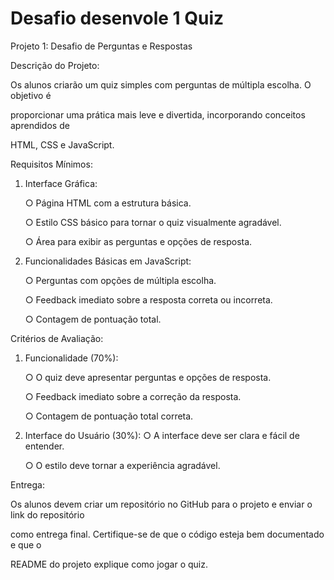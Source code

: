  # Desafio desenvole 1 Quiz
Projeto 1: Desafio de Perguntas e Respostas  </p>
Descrição do Projeto: </p>
Os alunos criarão um quiz simples com perguntas de múltipla escolha. O objetivo é </p>
proporcionar uma prática mais leve e divertida, incorporando conceitos aprendidos de </p>
HTML, CSS e JavaScript. </p>
Requisitos Mínimos: </p>
1. Interface Gráfica: </p>
○ Página HTML com a estrutura básica. </p>
○ Estilo CSS básico para tornar o quiz visualmente agradável. </p>
○ Área para exibir as perguntas e opções de resposta. </p>

2. Funcionalidades Básicas em JavaScript: </p>
○ Perguntas com opções de múltipla escolha. </p>
○ Feedback imediato sobre a resposta correta ou incorreta. </p>
○ Contagem de pontuação total. </p>

Critérios de Avaliação: </p>
1. Funcionalidade (70%): </p>
○ O quiz deve apresentar perguntas e opções de resposta. </p>
○ Feedback imediato sobre a correção da resposta. </p>
○ Contagem de pontuação total correta. </p>
2. Interface do Usuário (30%):
○ A interface deve ser clara e fácil de entender. </p>
○ O estilo deve tornar a experiência agradável. </p>

Entrega: </p>
Os alunos devem criar um repositório no GitHub para o projeto e enviar o link do repositório </p>
como entrega final. Certifique-se de que o código esteja bem documentado e que o </p>
README do projeto explique como jogar o quiz. </p>